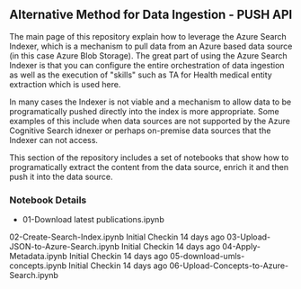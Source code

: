 ## Alternative Method for Data Ingestion - PUSH API

The main page of this repository explain how to leverage the Azure Search Indexer, which is a mechanism to pull data from an Azure based data source (in this case Azure Blob Storage).  The great part of using the Azure Search Indexer is that you can configure the entire orchestration of data ingestion as well as the execution of "skills" such as TA for Health medical entity extraction which is used here.  

In many cases the Indexer is not viable and a mechanism to allow data to be programatically pushed directly into the index is more appropriate.  Some examples of this include when data sources are not supported by the Azure Cognitive Search idnexer or perhaps on-premise data sources that the Indexer can not access.  

This section of the repository includes a set of notebooks that show how to programatically extract the content from the data source, enrich it and then push it into the data source.

### Notebook Details

* 01-Download latest publications.ipynb


02-Create-Search-Index.ipynb	Initial Checkin	14 days ago
03-Upload-JSON-to-Azure-Search.ipynb	Initial Checkin	14 days ago
04-Apply-Metadata.ipynb	Initial Checkin	14 days ago
05-download-umls-concepts.ipynb	Initial Checkin	14 days ago
06-Upload-Concepts-to-Azure-Search.ipynb
